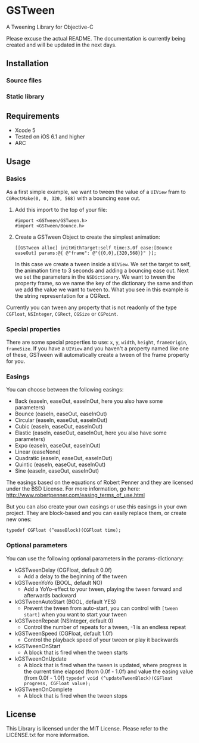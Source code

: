GSTween
=======

A Tweening Library for Objective-C

Please excuse the actual README. The documentation is currently being created and will be updated in the next days.


## Installation

### Source files


### Static library


## Requirements

* Xcode 5
* Tested on iOS 6.1 and higher
* ARC


## Usage


### Basics

As a first simple example, we want to tween the value of a `UIView` fram to `CGRectMake(0, 0, 320, 568)` with a bouncing ease out.

1. Add this import to the top of your file:
   
   ```objc
   #import <GSTween/GSTween.h>
   #import <GSTween/Bounce.h>
   ```
   
2. Create a GSTween Object to create the simplest animation:
   
   ```objc
   [[GSTween alloc] initWithTarget:self time:3.0f ease:[Bounce easeOut] params:@{ @"frame": @"{{0,0},{320,568}}" }];
   ```
   
   In this case we create a tween inside a `UIView`. We set the target to self, the animation time to 3 seconds and adding a bouncing ease out. Next we set the parameters in the `NSDictionary`. We want to tween the property frame, so we name the key of the dictionary the same and than we add the value we want to tween to. What you see in this example is the string representation for a CGRect.
   
Currently you can tween any property that is not readonly of the type `CGFloat`, `NSInteger`, `CGRect`, `CGSize` or `CGPoint`.


### Special properties

There are some special properties to use: `x`, `y`, `width`, `height`, `frameOrigin`, `frameSize`. If you have a `UIView` and you haven't a property named like one of these, GSTween will automatically create a tween of the frame property for you.


### Easings

You can choose between the following easings:
* Back (easeIn, easeOut, easeInOut, here you also have some parameters)
* Bounce (easeIn, easeOut, easeInOut)
* Circular (easeIn, easeOut, easeInOut)
* Cubic (easeIn, easeOut, easeInOut)
* Elastic (easeIn, easeOut, easeInOut, here you also have some parameters)
* Expo (easeIn, easeOut, easeInOut)
* Linear (easeNone)
* Quadratic (easeIn, easeOut, easeInOut)
* Quintic (easeIn, easeOut, easeInOut)
* Sine (easeIn, easeOut, easeInOut)

The easings based on the equations of Robert Penner and they are licensed under the BSD License. For more information, go here: http://www.robertpenner.com/easing_terms_of_use.html

But you can also create your own easings or use this easings in your own project. They are block-based and you can easily replace them, or create new ones:

```objc
typedef CGFloat (^easeBlock)(CGFloat time);
```


### Optional parameters

You can use the following optional parameters in the params-dictionary:

* kGSTweenDelay (CGFloat, default 0.0f)
    * Add a delay to the beginning of the tween
* kGSTweenYoYo (BOOL, default NO)
    * Add a YoYo-effect to your tween, playing the tween forward and afterwards backward
* kGSTweenAutoStart (BOOL, default YES)
    * Prevent the tween from auto-start, you can control with `[tween start]` when you want to start your tween
* kGSTweenRepeat (NSInteger, default 0)
    * Control the number of repeats for a tween, -1 is an endless repeat
* kGSTweenSpeed (CGFloat, default 1.0f)
    * Control the playback speed of your tween or play it backwards
* kGSTweenOnStart
    * A block that is fired when the tween starts
* kGSTweenOnUpdate
    * A block that is fired when the tween is updated, where progress is the current time elapsed (from 0.0f - 1.0f) and value the easing value (from 0.0f - 1.0f) `typedef void (^updateTweenBlock)(CGFloat progress, CGFloat value);`
* kGSTweenOnComplete
    * A block that is fired when the tween stops


## License

This Library is licensed under the MIT License. Please refer to the LICENSE.txt for more information.
